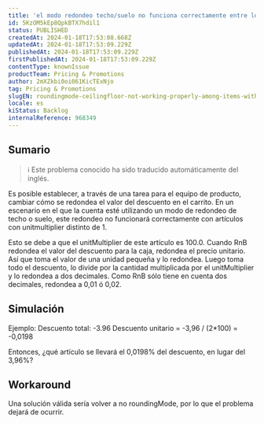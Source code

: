 ```yaml
---
title: 'el modo redondeo techo/suelo no funciona correctamente entre los elementos con multiplicador unitario distinto de 1'
id: 5KzOM5kEp8QpkBTX7hdil1
status: PUBLISHED
createdAt: 2024-01-18T17:53:08.668Z
updatedAt: 2024-01-18T17:53:09.229Z
publishedAt: 2024-01-18T17:53:09.229Z
firstPublishedAt: 2024-01-18T17:53:09.229Z
contentType: knownIssue
productTeam: Pricing & Promotions
author: 2mXZkbi0oi061KicTExNjo
tag: Pricing & Promotions
slugEN: roundingmode-ceilingfloor-not-working-properly-among-items-with-unitmultiplier-other-than-1
locale: es
kiStatus: Backlog
internalReference: 968349
---
```


## Sumario

>ℹ️ Este problema conocido ha sido traducido automáticamente del inglés.



Es posible establecer, a través de una tarea para el equipo de producto, cambiar cómo se redondea el valor del descuento en el carrito.
En un escenario en el que la cuenta esté utilizando un modo de redondeo de techo o suelo, este redondeo no funcionará correctamente con artículos con unitmultiplier distinto de 1.

Esto se debe a que el unitMultiplier de este artículo es 100.0. Cuando RnB redondea el valor del descuento para la caja, redondea el precio unitario. Así que toma el valor de una unidad pequeña y lo redondea. Luego toma todo el descuento, lo divide por la cantidad multiplicada por el unitMultiplier y lo redondea a dos decimales.
Como RnB sólo tiene en cuenta dos decimales, redondea a 0,01 ó 0,02.


##

## Simulación



Ejemplo:
Descuento total: -3.96
Descuento unitario = -3,96 / (2*100) = -0,0198

Entonces, ¿qué artículo se llevará el 0,0198% del descuento, en lugar del 3,96%?



## Workaround



Una solución válida sería volver a no roundingMode, por lo que el problema dejará de ocurrir.





